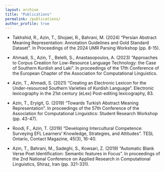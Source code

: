 ```yaml
---
layout: archive
title: "Publications"
permalink: /publications/
author_profile: true
---
```


- Takhshid, R., Azin, T., Shojaei, R., Bahrani, M. (2024) “Persian Abstract Meaning Representation: Annotation Guidelines and Gold Standard Dataset". In Proceedings of the 2024 UMR Parsing Workshop (pp. 8-15).

- Ahmadi, S., Azin, T., Belelli, S., Anastasopoulos, A. (2023) “Approaches to Corpus Creation for Low-Resource Language Technology: the Case of Southern Kurdish and Laki”. In proceedings of the 17th Conference of the European Chapter of the Association for Computational Linguistics.

- Azin, T., Ahmadi, S. (2021) “Creating an Electronic Lexicon for the Under-resourced Southern Varieties of Kurdish Language”. Electronic lexicography in the 21st century (eLex) Post-editing lexicography, 83.

- Azin, T., Eryigit, G. (2019) “Towards Turkish Abstract Meaning Representation”. In proceedings of the 57th Conference of the Association for Computational Linguistics: Student Research Workshop (pp. 43-47).

- Roodi, F., Azin, T. (2019) “Developing Intercultural Competence: Surveying EFL Learners’ Knowledge, Strategies, and Attitudes”. TESL Ontario, Contact Magazine, 45(3), 16-40.

- Azin, T., Bahrani, M., Sadeghi, S., Kowsari, Z. (2019) “Automatic Blank Verse Poet Identification: Semantic features in Focus”. In proceedings of the 2nd National Conference on Applied Research in Computational Linguistics, Shiraz, Iran (pp. 321-331).
